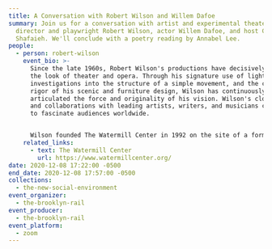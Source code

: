 ```yaml
---
title: A Conversation with Robert Wilson and Willem Dafoe
summary: Join us for a conversation with artist and experimental theater stage
  director and playwright Robert Wilson, actor Willem Dafoe, and host Charles
  Shafaieh. We'll conclude with a poetry reading by Annabel Lee.
people:
  - person: robert-wilson
    event_bio: >-
      Since the late 1960s, Robert Wilson's productions have decisively shaped
      the look of theater and opera. Through his signature use of light, his
      investigations into the structure of a simple movement, and the classical
      rigor of his scenic and furniture design, Wilson has continuously
      articulated the force and originality of his vision. Wilson's close ties
      and collaborations with leading artists, writers, and musicians continue
      to fascinate audiences worldwide.


      Wilson founded The Watermill Center in 1992 on the site of a former Western Union communication research facility near Southampton, Long Island, about two hours from New York City. Watermill fosters research in the arts of the stage, providing young and emerging artists with a unique environment for creation and exploration in theater and all its related art forms, and developing a strong global network transcending age, experience, social, religious and cultural backgrounds.  Watermill supports projects that integrate different genres and art forms, break with traditional forms of representation, and develop democratic and cross-cultural approaches. Watermill is about living and working together, and creating your own environment and sharing this experience with others.
    related_links:
      - text: The Watermill Center
        url: https://www.watermillcenter.org/
date: 2020-12-08 17:22:00 -0500
end_date: 2020-12-08 17:57:00 -0500
collections:
  - the-new-social-environment
event_organizer:
  - the-brooklyn-rail
event_producer:
  - the-brooklyn-rail
event_platform:
  - zoom
---
```

